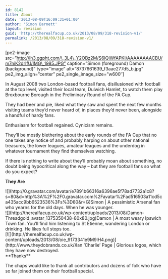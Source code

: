 ```yaml
---
id: 8142
title: About
date: '2013-08-09T16:09:31+01:00'
author: 'Simon Barnett'
layout: revision
guid: 'http://therealfacup.co.uk/2013/08/09/318-revision-v1/'
permalink: /2013/08/09/318-revision-v1/
---
```


\[pe2-image src=”http://lh3.ggpht.com/\_3L4\_Y2OBz2M/S6lQiWfAPKI/AAAAAAAACBU/m7niK2drIfU/IMG\_1985.JPG” caption=”Simon (foreground) Damon (background)” type=”image” alt=”8737661639\_f3aae277d5\_b.jpg” pe2\_img\_align=”center” pe2\_single\_image\_size=”w600″\]

In August 2008 two London-based football fans, disillusioned with football at the top level, visited their local team, Dulwich Hamlet, to watch them play Broxbourne Borough in the Preliminary Round of the FA Cup.

They had beer and pie, liked what they saw and spent the next few months visiting teams they’d never heard of, in places they’d never been, alongside a handful of hardy fans.

Enthusiasm for football regained. Cynicism remains.

They’ll be mostly blethering about the early rounds of the FA Cup that no one takes any notice of and probably harping on about other national treasures, the lower leagues, amateur leagues and the underdog in whatever tournament they find themselves watching.

If there is nothing to write about they’ll probably moan about something, no doubt being hypocritical along the way – but they are football fans so what do you expect?

**They Are**

<div class="about-profile">![](http://0.gravatar.com/avatar/e7891b66316a6396ae5f78ad7732a1c8?s=80&d=http%3A%2F%2F0.gravatar.com%2Favatar%2Fad516503a11cd5ca435acc9bb6523536%3Fs%3D80&r=G)Simon | A pessimistic Arsenal fan who yearns for the old days. When he was younger.

</div><div class="about-profile">![](http://therealfacup.co.uk/wp-content/uploads/2013/08/Damon-Threadgold_avatar_1375350438-80x80.jpg)Damon | A most weary Ipswich Town fan. You’ll find him listening to St Etienne, wandering London or drinking. He likes full stops too.

</div><div class="about-profile">[![](http://therealfacup.co.uk/wp-content/uploads/2013/08/oie_9173341e9M9lH4.png)](http://www.theydobrands.co.uk/)Ian ‘Charlie’ Page | Glorious logos, which they have now destroyed.

</div>**Thanks**

The chaps would like to thank all contributors and dozens of folk who have so far joined them on their football special.